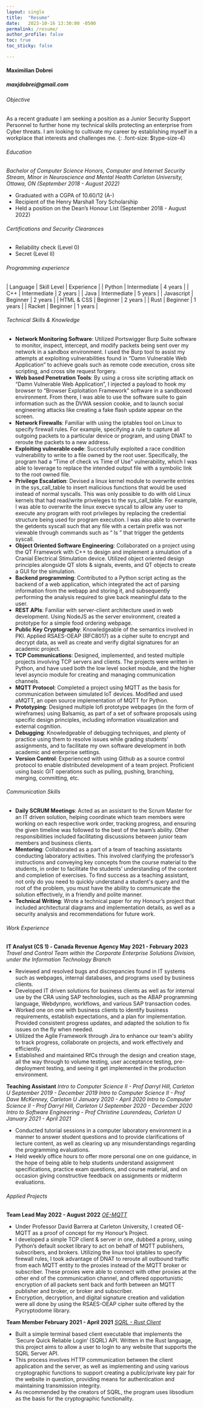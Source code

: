 ```yaml
---
layout: single
title:  "Resume"
date:   2023-10-16 13:30:00 -0500
permalink: /resume/
author_profile: false
toc: true
toc_sticky: false

---
```


#### **Maximilian Dobrei**
##### _maxjdobrei@gmail.com_


###### Objective
As a recent graduate I am seeking a position as a Junior Security Support Personnel to further hone my technical skills protecting an enterprise from Cyber threats. I am looking to cultivate my career by establishing myself in a workplace that interests and challenges me.
{: .font-size: $type-size-4}

###### Education

_Bachelor of Computer Science Honors, Computer and Internet Security Stream, Minor in Neuroscience and Mental Health Carleton University, Ottawa, ON  (September 2018 - August 2022)_

* Graduated with a CGPA of 10.60/12 (A-)
* Recipient of the Henry Marshall Tory Scholarship
* Held a position on the Dean’s Honour List (September 2018 - August 2022)


###### Certifications and Security Clearances

* Reliability check (Level 0)
* Secret (Level II)

###### Programming experience

| Language             | Skill Level  | Experience |
| Python               | Intermediate | 4 years    |
| C++                  | Intermediate | 2 years    |
| Java                 | Intermediate | 5 years    |
| Javascript           | Beginner     | 2 years    | 
| HTML & CSS           | Beginner     | 2 years    |
| Rust                 | Beginner     | 1 years    |
| Racket               | Beginner     | 1 years    |

###### Technical Skills & Knowledge

* **Network Monitoring Software**: Utilized Portswigger Burp Suite software to monitor, inspect,  intercept, and modify packets being sent over my network in a sandbox environment. I used the Burp tool to assist my attempts at exploiting vulnerabilities found in “Damn Vulnerable Web Application” to achieve goals such as remote code execution, cross site scripting, and cross site request forgery.
* **Web based Penetration Tools**: By using a cross site scripting attack on “Damn Vulnerable Web Application”, I injected a payload to hook my browser to “Browser Exploitation Framework” software in a sandboxed environment. From there, I was able to use the software suite to gain information such as the DVWA session cookie, and to launch social engineering attacks like creating a fake flash update appear on the screen.
* **Network Firewalls**: Familiar with using the iptables tool on Linux to specify firewall rules. For example, specifying a rule to capture all outgoing packets to a particular device or program, and using DNAT to reroute the packets to a new address. 
* **Exploiting vulnerable code**: Successfully exploited a race condition vulnerability to write to a file owned by the root user. Specifically, the program had a “Time of check vs Time of Use” vulnerability, which I was able to leverage to replace the intended output file with a symbolic link to the root owned file. 
* **Privilege Escalation**: Devised a linux kernel module to overwrite entries in the sys_call_table to insert malicious functions that would be used instead of normal syscalls. This was only possible to do with old Linux kernels that had read/write priveleges to the sys_call_table. For example, I was able to overwrite the linux execve syscall to allow any user to execute any program with root privileges by replacing the credential structure being used for program execution. I was also able to overwrite the getdents syscall such that any file with a certain prefix was not viewable through commands such as “ ls ” that trigger the getdents syscall.
* **Object Oriented Software Engineering**: Collaborated on a project using the QT Framework with C++ to design and implement a simulation of a Cranial Electrical Stimulation device. Utilized object oriented design principles alongside QT slots & signals, events, and QT objects to create a GUI for the simulation.
* **Backend programming**:  Contributed to a Python script acting as the backend of a web application, which integrated the act of parsing information from the webapp and storing it, and subsequently performing the analysis required to give back meaningful data to the user. 
* **REST APIs**: Familiar with server-client architecture used in web development. Using NodeJS as the server environment, created a prototype for a simple food ordering webpage. 
* **Public Key Cryptography**: Knowledgeable of the semantics involved in PKI. Applied RSAES-OEAP (RFC8017) as a cipher suite to encrypt and decrypt data, as well as create and verify digital signatures for an academic project.
* **TCP Communications**: Designed, implemented, and tested multiple projects involving TCP servers and clients. The projects were written in Python, and have used both the low level socket module, and the higher level asyncio module for creating and managing communication channels.
* **MQTT Protocol**: Completed a project using MQTT as the basis for communication between simulated IoT devices. Modified and used aMQTT, an open source implementation of MQTT for Python.  
* **Prototyping**: Designed multiple lofi prototype webpages (in the form of wireframes) using Balsamiq, as part of a set of software proposals using specific design principles, including information visualization and external cognition.
* **Debugging**: Knowledgeable of debugging techniques, and plenty of practice using them to resolve issues while grading students’ assignments, and to facilitate my own software development in both academic and enterprise settings.
* **Version Control**: Experienced with using Github as a source control protocol to enable distributed development of a team project. Proficient using basic GIT operations such as pulling, pushing, branching, merging, committing, etc.

###### Communication Skills

* **Daily SCRUM Meetings**: Acted as an assistant to the Scrum Master for an IT driven solution, helping coordinate which team members were working on each respective work order, tracking progress, and ensuring the given timeline was followed to the best of the team’s ability. Other responsibilities included facilitating discussions between junior team members and business clients.
* **Mentoring**: Collaborated as a part of a team of teaching assistants conducting laboratory activities. This involved clarifying the professor’s instructions and conveying key concepts from the course material to the students, in order to facilitate the students’ understanding of the content and completion of exercises. To find success as a teaching assistant, not only do you need to quickly understand a student's query and the root of the problem, you must have the ability to communicate the solution effectively, in a friendly and polite manner.  
* **Technical Writing**: Wrote a technical paper for my Honour’s project that included architectural diagrams and implementation details, as well as a security analysis and recommendations for future work. 

###### Work Experience

**IT Analyst (CS 1) - Canada Revenue Agency May 2021 - February 2023**
_Travel and Control Team within the Corporate Enterprise Solutions Division, under the Information Technology Branch_
* Reviewed and resolved bugs and discrepancies found in IT systems such as webpages, internal databases, and programs used by business clients.
* Developed IT driven solutions for business clients as well as for internal use by the CRA using SAP technologies, such as the ABAP programming language, Webdynpro, workflows, and various SAP transaction codes.
* Worked one on one with business clients to identify business requirements, establish expectations,  and a plan for implementation.  Provided consistent progress updates, and adapted the solution to fix issues on the fly when needed.
* Utilized the Agile Framework through Jira to enhance our team's ability to track progress, collaborate on projects, and work effectively and efficiently. 
* Established and maintained RfCs through the design and creation stage, all the way through to volume testing, user acceptance testing, pre-deployment testing, and seeing it get implemented in the production environment.

**Teaching Assistant** 
_Intro to Computer Science II  - Prof Darryl Hill, Carleton U          September 2019 - December 2019_
_Intro to Computer Science II  - Prof Dave McKenney, Carleton U        January   2020 - April    2020_
_Intro to Computer Science II  - Prof Darryl Hill, Carleton U          September 2020 - December 2020_ 
_Intro to Software Engineering - Prof Christine Laurendeau, Carleton U January   2021 - April    2021_
* Conducted tutorial sessions in a computer laboratory environment in a manner to answer student questions and to provide clarifications of lecture content, as well as clearing up any misunderstandings regarding the programming evaluations.
* Held weekly office hours to offer more personal one on one guidance, in the hope of being able to help students understand assignment specifications, practice exam questions, and course material, and on occasion giving constructive feedback on assignments or midterm evaluations. 

###### Applied Projects

**Team Lead May 2022 - August 2022**
[_OE-MQTT_](https://github.com/maxjdobrei/oe-mqtt)

* Under Professor David Barrera at Carleton University, I created OE-MQTT as a proof of concept for my Honour’s Project.
* I developed a simple TCP client & server in one, dubbed a proxy, using Python’s default socket library to act on behalf of MQTT publishers, subscribers, and brokers. Utilizing the linux tool iptables to specify firewall rules, I took advantage of DNAT to reroute all outbound traffic from each MQTT entity to the proxies instead of the MQTT broker or subscriber. These proxies were able to connect with other proxies at the other end of the communication channel, and offered opportunistic encryption of all packets sent back and forth between an MQTT publisher and broker, or broker and subscriber.
* Encryption, decryption, and digital signature creation and validation were all done by using the RSAES-OEAP cipher suite offered by the Pycryptodome library.


**Team Member February 2021 - April 2021**
[_SQRL - Rust Client_](https://github.com/filipp-g/rust-sqrl-client)
* Built a simple terminal based client executable that implements the ‘Secure Quick Reliable Login’ (SQRL) API. Written in the Rust language, this project aims to allow a user to login to any website that supports the SQRL Server API.
* This process involves HTTP communication between the client application and the server, as well as  implementing and using various cryptographic functions to support creating a public/private key pair for the website in question, providing means for authentication and maintaining transmission integrity. 
* As recommended by the creators of SQRL, the program uses libsodium as the basis for the cryptographic functionality.
